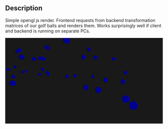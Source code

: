 ## Description

Simple opengl js render. Frontend requests from backend transformation matrices of our golf balls and renders them.
Works surprisingly well if client and backend is running on separate PCs.



![screenshot](https://github.com/Im-Bee/golf-balls/blob/master/Docs/ReadMeScreenshot.jpg?raw=true)
